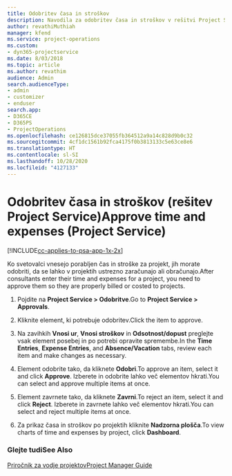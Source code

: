 ```yaml
---
title: Odobritev časa in stroškov
description: Navodila za odobritev časa in stroškov v rešitvi Project Service
author: revathiMuthiah
manager: kfend
ms.service: project-operations
ms.custom:
- dyn365-projectservice
ms.date: 8/03/2018
ms.topic: article
ms.author: revathim
audience: Admin
search.audienceType:
- admin
- customizer
- enduser
search.app:
- D365CE
- D365PS
- ProjectOperations
ms.openlocfilehash: ce126815dce37055fb364512a9a14c828d9b0c32
ms.sourcegitcommit: 4cf1dc1561b92fca4175f0b3813133c5e63ce8e6
ms.translationtype: HT
ms.contentlocale: sl-SI
ms.lasthandoff: 10/28/2020
ms.locfileid: "4127133"
---
```

# <a name="approve-time-and-expenses-project-service"></a><span data-ttu-id="c4848-103">Odobritev časa in stroškov (rešitev Project Service)</span><span class="sxs-lookup"><span data-stu-id="c4848-103">Approve time and expenses (Project Service)</span></span>

[!INCLUDE[cc-applies-to-psa-app-1x-2x](../includes/cc-applies-to-psa-app-1x-2x.md)]

<span data-ttu-id="c4848-104">Ko svetovalci vnesejo porabljen čas in stroške za projekt, jih morate odobriti, da se lahko v projektih ustrezno zaračunajo ali obračunajo.</span><span class="sxs-lookup"><span data-stu-id="c4848-104">After consultants enter their time and expenses for a project, you need to approve them so they are properly billed or costed to projects.</span></span>  
  
1.  <span data-ttu-id="c4848-105">Pojdite na **Project Service > Odobritve**.</span><span class="sxs-lookup"><span data-stu-id="c4848-105">Go to **Project Service > Approvals**.</span></span>  
  
2.  <span data-ttu-id="c4848-106">Kliknite element, ki potrebuje odobritev.</span><span class="sxs-lookup"><span data-stu-id="c4848-106">Click the item to approve.</span></span>  
  
3.  <span data-ttu-id="c4848-107">Na zavihkih **Vnosi ur**, **Vnosi stroškov** in **Odsotnost/dopust** preglejte vsak element posebej in po potrebi opravite spremembe.</span><span class="sxs-lookup"><span data-stu-id="c4848-107">In the **Time Entries**, **Expense Entries**, and **Absence/Vacation** tabs, review each item and make changes as necessary.</span></span>  
  
4.  <span data-ttu-id="c4848-108">Element odobrite tako, da kliknete **Odobri**.</span><span class="sxs-lookup"><span data-stu-id="c4848-108">To approve an item, select it and click **Approve**.</span></span> <span data-ttu-id="c4848-109">Izberete in odobrite lahko več elementov hkrati.</span><span class="sxs-lookup"><span data-stu-id="c4848-109">You can select and approve multiple items at once.</span></span>  
  
5.  <span data-ttu-id="c4848-110">Element zavrnete tako, da kliknete **Zavrni**.</span><span class="sxs-lookup"><span data-stu-id="c4848-110">To reject an item, select it and click **Reject**.</span></span> <span data-ttu-id="c4848-111">Izberete in zavrnete lahko več elementov hkrati.</span><span class="sxs-lookup"><span data-stu-id="c4848-111">You can select and reject multiple items at once.</span></span>  
  
6.  <span data-ttu-id="c4848-112">Za prikaz časa in stroškov po projektih kliknite **Nadzorna plošča**.</span><span class="sxs-lookup"><span data-stu-id="c4848-112">To view charts of time and expenses by project, click **Dashboard**.</span></span>  
  
### <a name="see-also"></a><span data-ttu-id="c4848-113">Glejte tudi</span><span class="sxs-lookup"><span data-stu-id="c4848-113">See Also</span></span>  
 [<span data-ttu-id="c4848-114">Priročnik za vodje projektov</span><span class="sxs-lookup"><span data-stu-id="c4848-114">Project Manager Guide</span></span>](../psa/project-manager-guide.md)
